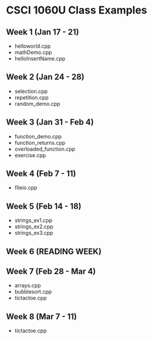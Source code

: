 # CSCI 1060U Class Examples
## Week 1 (Jan 17 - 21)
- helloworld.cpp
- mathDemo.cpp
- helloInsertName.cpp

## Week 2 (Jan 24 - 28)
- selection.cpp
- repetition.cpp
- random_demo.cpp

## Week 3 (Jan 31 - Feb 4)
- function_demo.cpp
- function_returns.cpp
- overloaded_function.cpp
- exercise.cpp

## Week 4 (Feb 7 - 11)
- fileio.cpp

## Week 5 (Feb 14 - 18)
- strings_ex1.cpp
- strings_ex2.cpp
- strings_ex3.cpp

## Week 6 (READING WEEK)

## Week 7 (Feb 28 - Mar 4)
- arrays.cpp
- bubblesort.cpp
- tictactoe.cpp

## Week 8 (Mar 7 - 11)
- tictactoe.cpp